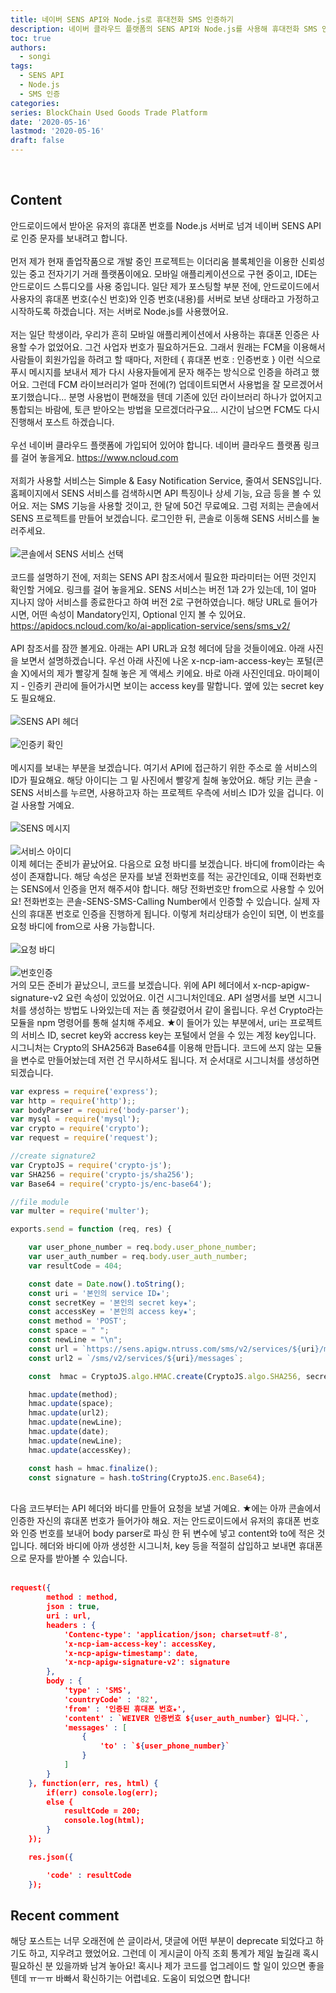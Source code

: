 ```yaml
---
title: 네이버 SENS API와 Node.js로 휴대전화 SMS 인증하기
description: 네이버 클라우드 플랫폼의 SENS API와 Node.js를 사용해 휴대전화 SMS 인증하기
toc: true
authors:
  - songi
tags:
  - SENS API
  - Node.js
  - SMS 인증
categories:
series: BlockChain Used Goods Trade Platform
date: '2020-05-16'
lastmod: '2020-05-16'
draft: false
---
```

</br>

## Content
안드로이드에서 받아온 유저의 휴대폰 번호를 Node.js 서버로 넘겨 네이버 SENS API로 인증 문자를 보내려고 합니다.
</br>
</br>
먼저 제가 현재 졸업작품으로 개발 중인 프로젝트는 이더리움 블록체인을 이용한 신뢰성 있는 중고 전자기기 거래 플랫폼이에요. 모바일 애플리케이션으로 구현 중이고, IDE는 안드로이드 스튜디오를 사용 중입니다. 일단 제가 포스팅할 부분 전에, 안드로이드에서 사용자의 휴대폰 번호(수신 번호)와 인증 번호(내용)를 서버로 보낸 상태라고 가정하고 시작하도록 하겠습니다. 저는 서버로 Node.js를 사용했어요.
</br>
</br>
저는 일단 학생이라, 우리가 흔히 모바일 애플리케이션에서 사용하는 휴대폰 인증은 사용할 수가 없었어요. 그건 사업자 번호가 필요하거든요. 그래서 원래는 FCM을 이용해서 사람들이 회원가입을 하려고 할 때마다, 저한테 { 휴대폰 번호 : 인증번호 } 이런 식으로 푸시 메시지를 보내서 제가 다시 사용자들에게 문자 해주는 방식으로 인증을 하려고 했어요. 그런데 FCM 라이브러리가 얼마 전에(?) 업데이트되면서 사용법을 잘 모르겠어서 포기했습니다... 분명 사용법이 편해졌을 텐데 기존에 있던 라이브러리 하나가 없어지고 통합되는 바람에, 토큰 받아오는 방법을 모르겠더라구요... 시간이 남으면 FCM도 다시 진행해서 포스트 하겠습니다.
</br>
</br>
우선 네이버 클라우드 플랫폼에 가입되어 있어야 합니다. 네이버 클라우드 플랫폼 링크를 걸어 놓을게요.
    https://www.ncloud.com
</br>
</br>
저희가 사용할 서비스는 Simple & Easy Notification Service, 줄여서 SENS입니다. 홈페이지에서 SENS 서비스를 검색하시면 API 특징이나 상세 기능, 요금 등을 볼 수 있어요. 저는 SMS 기능을 사용할 것이고, 한 달에 50건 무료예요. 그럼 저희는 콘솔에서 SENS 프로젝트를 만들어 보겠습니다. 로그인한 뒤, 콘솔로 이동해 SENS 서비스를 눌러주세요.
</br>
</br>
![콘솔에서 SENS 서비스 선택](https://user-images.githubusercontent.com/57793091/151302401-8bf5c9ca-73aa-4ce8-8b3b-3f62968ada08.png)
</br>
</br>
코드를 설명하기 전에, 저희는 SENS API 참조서에서 필요한 파라미터는 어떤 것인지 확인할 거에요. 링크를 걸어 놓을게요. SENS 서비스는 버전 1과 2가 있는데, 1이 얼마 지나지 않아 서비스를 종료한다고 하여 버전 2로 구현하였습니다. 해당 URL로 들어가시면, 어떤 속성이 Mandatory인지, Optional 인지 볼 수 있어요.
</br>
    https://apidocs.ncloud.com/ko/ai-application-service/sens/sms_v2/
</br>
</br>
API 참조서를 잠깐 볼게요. 아래는 API URL과 요청 헤더에 담을 것들이에요. 아래 사진을 보면서 설명하겠습니다. 우선 아래 사진에 나온 x-ncp-iam-access-key는 포털(콘솔 X)에서의 제가 빨갛게 칠해 놓은 게 액세스 키에요. 바로 아래 사진인데요. 마이페이지 - 인증키 관리에 들어가시면 보이는 access key를 말합니다. 옆에 있는 secret key 도 필요해요.
</br>
</br>
![SENS API 헤더](https://user-images.githubusercontent.com/57793091/151304116-3f6b4964-1602-4e63-8724-4f8d61cf03db.png)
</br>
</br>
![인증키 확인](https://user-images.githubusercontent.com/57793091/151302316-afcfbf94-07bf-48f7-b27b-618a4f642206.jpg)
</br>
</br>
메시지를 보내는 부분을 보겠습니다. 여기서 API에 접근하기 위한 주소로 쓸 서비스의 ID가 필요해요. 해당 아이디는 그 밑 사진에서 빨갛게 칠해 놓았어요. 해당 키는 콘솔 - SENS 서비스를 누르면, 사용하고자 하는 프로젝트 우측에 서비스 ID가 있을 겁니다. 이걸 사용할 거예요.
</br>
</br>
![SENS 메시지](https://user-images.githubusercontent.com/57793091/151304311-0843c9a9-787b-4fe3-8a00-5bbf2fb37808.png)
</br>
</br>
![서비스 아이디](https://user-images.githubusercontent.com/57793091/151304397-ab501f0b-acd2-40ec-9951-01c34446c32d.jpg)
</br>
이제 헤더는 준비가 끝났어요. 다음으로 요청 바디를 보겠습니다. 바디에 from이라는 속성이 존재합니다. 해당 속성은 문자를 보낼 전화번호를 적는 공간인데요, 이때 전화번호는 SENS에서 인증을 먼저 해주셔야 합니다. 해당 전화번호만 from으로 사용할 수 있어요! 전화번호는 콘솔-SENS-SMS-Calling Number에서 인증할 수 있습니다. 실제 자신의 휴대폰 번호로 인증을 진행하게 됩니다. 이렇게 처리상태가 승인이 되면, 이 번호를 요청 바디에 from으로 사용 가능합니다.
</br>
</br>
![요청 바디](https://user-images.githubusercontent.com/57793091/151304502-34393198-45cd-4351-ad42-03ba4cdfe5e6.png)
</br>
</br>
![번호인증](https://user-images.githubusercontent.com/57793091/151304562-ef5bbb55-c278-4212-a3c0-0e7f0bca59a6.jpg)
</br>
거의 모든 준비가 끝났으니, 코드를 보겠습니다. 위에 API 헤더에서 x-ncp-apigw-signature-v2 요런 속성이 있었어요. 이건 시그니처인데요. API 설명서를 보면 시그니처를 생성하는 방법도 나와있는데 저는 좀 헷갈렸어서 같이 올립니다. 우선 Crypto라는 모듈을 npm 명령어를 통해 설치해 주세요. ★이 들어가 있는 부분에서, uri는 프로젝트의 서비스 ID, secret key와 accress key는 포털에서 얻을 수 있는 계정 key입니다. 시그니처는 Crypto의 SHA256과 Base64를 이용해 만듭니다. 코드에 쓰지 않는 모듈을 변수로 만들어놨는데 저런 건 무시하셔도 됩니다. 저 순서대로 시그니처를 생성하면 되겠습니다.
</br>

```javascript
var express = require('express');
var http = require('http');;
var bodyParser = require('body-parser');
var mysql = require('mysql');
var crypto = require('crypto');
var request = require('request');

//create signature2
var CryptoJS = require('crypto-js');
var SHA256 = require('crypto-js/sha256');
var Base64 = require('crypto-js/enc-base64');

//file module
var multer = require('multer');

exports.send = function (req, res) {

	var user_phone_number = req.body.user_phone_number;
	var user_auth_number = req.body.user_auth_number;
	var resultCode = 404;

	const date = Date.now().toString();
	const uri = '본인의 service ID★';
	const secretKey = '본인의 secret key★';
	const accessKey = '본인의 access key★';
	const method = 'POST';
	const space = " ";
	const newLine = "\n";
	const url = `https://sens.apigw.ntruss.com/sms/v2/services/${uri}/messages`;
	const url2 = `/sms/v2/services/${uri}/messages`;

	const  hmac = CryptoJS.algo.HMAC.create(CryptoJS.algo.SHA256, secretKey);

	hmac.update(method);
	hmac.update(space);
	hmac.update(url2);
	hmac.update(newLine);
	hmac.update(date);
	hmac.update(newLine);
	hmac.update(accessKey);

	const hash = hmac.finalize();
	const signature = hash.toString(CryptoJS.enc.Base64);
```
</br>
다음 코드부터는 API 헤더와 바디를 만들어 요청을 보낼 거예요. ★에는 아까 콘솔에서 인증한 자신의 휴대폰 번호가 들어가야 해요. 저는 안드로이드에서 유저의 휴대폰 번호와 인증 번호를 보내어 body parser로 파싱 한 뒤 변수에 넣고 content와 to에 적은 것입니다. 헤더와 바디에 아까 생성한 시그니처, key 등을 적절히 삽입하고 보내면 휴대폰으로 문자를 받아볼 수 있습니다.
</br>
</br>

```json
request({
		method : method,
		json : true,
		uri : url,
		headers : {
			'Contenc-type': 'application/json; charset=utf-8',
			'x-ncp-iam-access-key': accessKey,
			'x-ncp-apigw-timestamp': date,
			'x-ncp-apigw-signature-v2': signature
		},
		body : {
			'type' : 'SMS',
			'countryCode' : '82',
			'from' : '인증된 휴대폰 번호★',
			'content' : `WEIVER 인증번호 ${user_auth_number} 입니다.`,
			'messages' : [
				{
					'to' : `${user_phone_number}`
				}
			]
		}
	}, function(err, res, html) {
		if(err) console.log(err);
		else {
			resultCode = 200;
			console.log(html);
		}
	});

	res.json({

		'code' : resultCode
	});
```

## Recent comment
해당 포스트는 너무 오래전에 쓴 글이라서, 댓글에 어떤 부분이 deprecate 되었다고 하기도 하고, 지우려고 했었어요. 그런데 이 게시글이 아직 조회 통계가 제일 높길래 혹시 필요하신 분 있을까봐 남겨 놓아요! 혹시나 제가 코드를 업그레이드 할 일이 있으면 좋을텐데 ㅠㅡㅠ 바빠서 확신하기는 어렵네요. 도움이 되었으면 합니다!
</br>